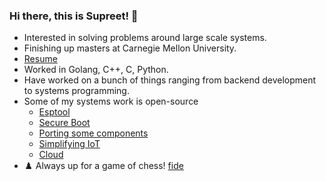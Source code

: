 ### Hi there, this is Supreet! 👋

- Interested in solving problems around large scale systems.
- Finishing up masters at Carnegie Mellon University.
- [Resume](https://github.com/supreetd21/resume/blob/main/SupreetDeshpandeResume.pdf)
- Worked in Golang, C++, C, Python.
- Have worked on a bunch of things ranging from backend development to systems programming.
- Some of my systems work is open-source
  - [Esptool](https://github.com/espressif/esptool/commits?author=supreetd21)
  - [Secure Boot](https://github.com/espressif/esp-idf/commits?author=supreetd21)
  - [Porting some components](https://github.com/espressif/ESP8266_RTOS_SDK/commits?author=supreetd21)
  - [Simplifying IoT](https://github.com/kedars/esp-jumpstart/commits?author=supreetd21)
  - [Cloud](https://github.com/aws/amazon-freertos/commit/53b496fc1268749b210492b8bbd29e103833f26c)
- ♟️ Always up for a game of chess! [fide](https://ratings.fide.com/profile/25020803) 
  
